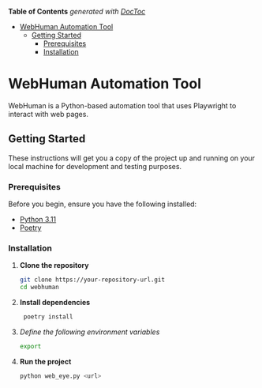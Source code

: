 <!-- START doctoc generated TOC please keep comment here to allow auto update -->
<!-- DON'T EDIT THIS SECTION, INSTEAD RE-RUN doctoc TO UPDATE -->
**Table of Contents**  *generated with [DocToc](https://github.com/thlorenz/doctoc)*

- [WebHuman Automation Tool](#webhuman-automation-tool)
  - [Getting Started](#getting-started)
    - [Prerequisites](#prerequisites)
    - [Installation](#installation)

<!-- END doctoc generated TOC please keep comment here to allow auto update -->

# WebHuman Automation Tool

WebHuman is a Python-based automation tool that uses Playwright to interact with web pages.

## Getting Started

These instructions will get you a copy of the project up and running on your local machine for development and testing purposes.

### Prerequisites

Before you begin, ensure you have the following installed:
- [Python 3.11](https://www.python.org/downloads/)
- [Poetry](https://python-poetry.org/docs/#installation)

### Installation

1. **Clone the repository**

   ```sh
   git clone https://your-repository-url.git
   cd webhuman
   ```
2. **Install dependencies**

   ```sh
    poetry install
    ```

3. *Define the following environment variables*

   ```sh
   export
   ```

4. **Run the project**

   ```sh
   python web_eye.py <url>
   ```
